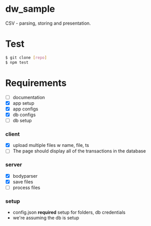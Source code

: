 # dw_sample
CSV - parsing, storing and presentation.

# Test
```bash
$ git clone [repo]
$ npm test
```

# Requirements
- [ ] documentation
- [x] app setup
- [x] app configs
- [x] db configs
- [ ] db setup

### client
- [x] upload multiple files w name, file, ts
- [ ] The page should display all of the transactions in the database

### server
- [x] bodyparser
- [x] save files
- [ ] process files

### setup
- config.json **required** setup for folders, db credentials
- we're assuming the db is setup
